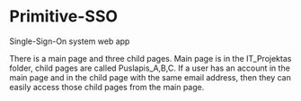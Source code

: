 # Primitive-SSO
Single-Sign-On system web app

There is a main page and three child pages. Main page is in the IT_Projektas folder, child pages are called Puslapis_A,B,C. If a user has an account in the main page and in the child page with the same email address, then they can easily access those child pages from the main page.
